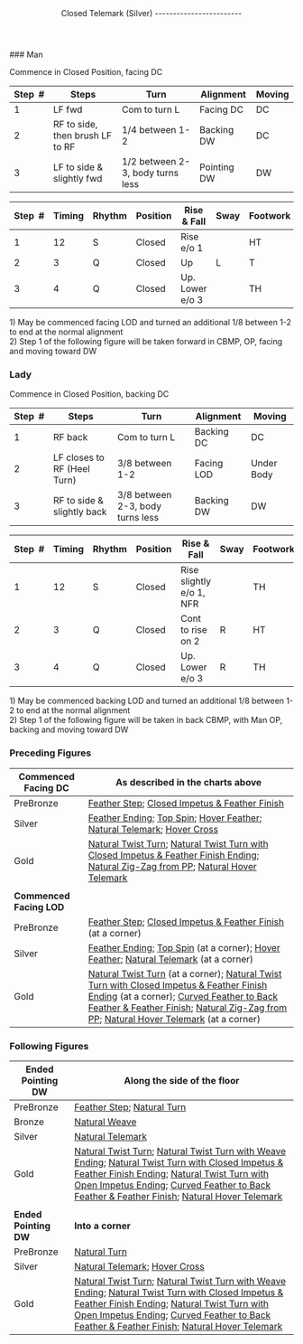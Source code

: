<header>Closed Telemark (Silver)
------------------------

 </header>### Man

Commence in Closed Position, facing DC

 | **Step<span style="color:white">\_</span>\#** | **Steps** | **Turn** | **Alignment** | **Moving** |
|---|---|---|---|---|
| 1 | LF fwd | Com to turn L | Facing DC | DC |
| 2 | RF to side, then brush LF to RF | 1/4 between 1-2 | Backing DW | DC |
| 3 | LF to side &amp; slightly fwd | 1/2 between 2-3, body turns less | Pointing DW | DW |

 | **Step<span style="color:white">\_</span>\#** | **Timing** | **Rhythm** | **Position** | **Rise &amp; Fall** | **Sway** | **Footwork** |
|---|---|---|---|---|---|---|
| 1 | 12 | S | Closed | Rise e/o 1 |  | HT |
| 2 | 3 | Q | Closed | Up | L | T |
| 3 | 4 | Q | Closed | Up. Lower e/o 3 |  | TH |

1\) May be commenced facing LOD and turned an additional 1/8 between 1-2 to end at the normal alignment  
 2) Step 1 of the following figure will be taken forward in CBMP, OP, facing and moving toward DW

### Lady

Commence in Closed Position, backing DC

 | **Step<span style="color:white">\_</span>\#** | **Steps** | **Turn** | **Alignment** | **Moving** |
|---|---|---|---|---|
| 1 | RF back | Com to turn L | Backing DC | DC |
| 2 | LF closes to RF (Heel Turn) | 3/8 between 1-2 | Facing LOD | Under Body |
| 3 | RF to side &amp; slightly back | 3/8 between 2-3, body turns less | Backing DW | DW |

 | **Step<span style="color:white">\_</span>\#** | **Timing** | **Rhythm** | **Position** | **Rise &amp; Fall** | **Sway** | **Footwork** |
|---|---|---|---|---|---|---|
| 1 | 12 | S | Closed | Rise slightly e/o 1, NFR |  | TH |
| 2 | 3 | Q | Closed | Cont to rise on 2 | R | HT |
| 3 | 4 | Q | Closed | Up. Lower e/o 3 | R | TH |

1\) May be commenced backing LOD and turned an additional 1/8 between 1-2 to end at the normal alignment  
 2) Step 1 of the following figure will be taken in back CBMP, with Man OP, backing and moving toward DW

### Preceding Figures

 | **Commenced Facing DC** | **As described in the charts above** |
|---|---|
| PreBronze | [Feather Step](feather_step.md); [Closed Impetus &amp; Feather Finish](closed_impetus.md) |
| Silver | [Feather Ending](feather_ending.md); [Top Spin](top_spin.md); [Hover Feather](hover_feather.md); [Natural Telemark](natural_telemark.md); [Hover Cross](hover_cross.md) |
| Gold | [Natural Twist Turn](twist_turn.md); [Natural Twist Turn with Closed Impetus &amp; Feather Finish Ending](twist_turn_closed_impetus.md); [Natural Zig-Zag from PP](zig_zag.md); [Natural Hover Telemark](natural_hover_telemark.md) |
|  |  |
| **Commenced Facing LOD** |  |
| PreBronze | [Feather Step](feather_step.md); [Closed Impetus &amp; Feather Finish](closed_impetus.md) (at a corner) |
| Silver | [Feather Ending](feather_ending.md); [Top Spin](top_spin.md) (at a corner); [Hover Feather](hover_feather.md); [Natural Telemark](natural_telemark.md) (at a corner) |
| Gold | [Natural Twist Turn](twist_turn.md) (at a corner); [Natural Twist Turn with Closed Impetus &amp; Feather Finish Ending](twist_turn_closed_impetus.md) (at a corner); [Curved Feather to Back Feather &amp; Feather Finish](curved_feather_back.md); [Natural Zig-Zag from PP](zig_zag.md); [Natural Hover Telemark](natural_hover_telemark.md) (at a corner) |

### Following Figures

 | **Ended Pointing DW** | **Along the side of the floor** |
|---|---|
| PreBronze | [Feather Step](feather_step.md); [Natural Turn](natural_turn.md) |
| Bronze | [Natural Weave](natural_weave.md) |
| Silver | [Natural Telemark](natural_telemark.md) |
| Gold | [Natural Twist Turn](twist_turn.md); [Natural Twist Turn with Weave Ending](twist_turn_weave.md); [Natural Twist Turn with Closed Impetus &amp; Feather Finish Ending](twist_turn_closed_impetus.md); [Natural Twist Turn with Open Impetus Ending](twist_turn_open_impetus.md); [Curved Feather to Back Feather &amp; Feather Finish](curved_feather_back.md); [Natural Hover Telemark](natural_hover_telemark.md) |
|  |  |
| **Ended Pointing DW** | **Into a corner** |
| PreBronze | [Natural Turn](natural_turn.md) |
| Silver | [Natural Telemark](natural_telemark.md); [Hover Cross](hover_cross.md) |
| Gold | [Natural Twist Turn](twist_turn.md); [Natural Twist Turn with Weave Ending](twist_turn_weave.md); [Natural Twist Turn with Closed Impetus &amp; Feather Finish Ending](twist_turn_closed_impetus.md); [Natural Twist Turn with Open Impetus Ending](twist_turn_open_impetus.md); [Curved Feather to Back Feather &amp; Feather Finish](curved_feather_back.md); [Natural Hover Telemark](natural_hover_telemark.md) |